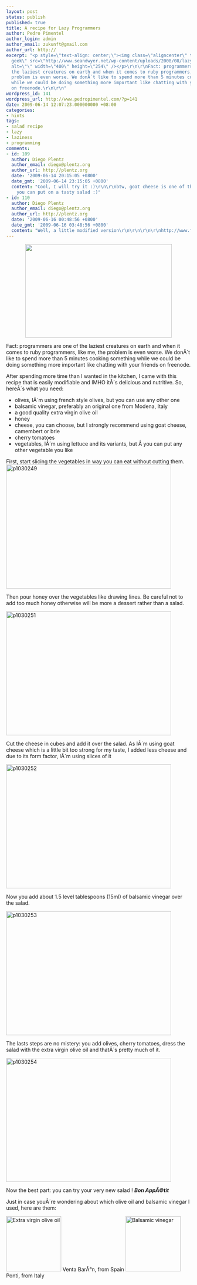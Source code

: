 ```yaml
---
layout: post
status: publish
published: true
title: A recipe for Lazy Programmers
author: Pedro Pimentel
author_login: admin
author_email: zukunft@gmail.com
author_url: http://
excerpt: "<p style=\"text-align: center;\"><img class=\"aligncenter\" title=\"Lazy
  geek\" src=\"http://www.seandwyer.net/wp-content/uploads/2008/08/lazygeekcushion.jpg\"
  alt=\"\" width=\"400\" height=\"254\" /></p>\r\n\r\nFact: programmers are one of
  the laziest creatures on earth and when it comes to ruby programmers, like me, the
  problem is even worse. We donÂ´t like to spend more than 5 minutes cooking something
  while we could be doing something more important like chatting with your friends
  on freenode.\r\n\r\n"
wordpress_id: 141
wordpress_url: http://www.pedropimentel.com/?p=141
date: 2009-06-14 12:07:23.000000000 +08:00
categories:
- hints
tags:
- salad recipe
- lazy
- laziness
- programming
comments:
- id: 109
  author: Diego Plentz
  author_email: diego@plentz.org
  author_url: http://plentz.org
  date: '2009-06-14 20:15:05 +0800'
  date_gmt: '2009-06-14 23:15:05 +0800'
  content: "Cool, I will try it :)\r\n\r\nbtw, goat cheese is one of the best things
    you can put on a tasty salad :)"
- id: 110
  author: Diego Plentz
  author_email: diego@plentz.org
  author_url: http://plentz.org
  date: '2009-06-16 00:48:56 +0800'
  date_gmt: '2009-06-16 03:48:56 +0800'
  content: "Well, a little modified version\r\n\r\n\r\n\r\nhttp://www.flickr.com/photos/plentz/3630472983/"
---
```

<p style="text-align: center;"><img class="aligncenter" title="Lazy geek" src="http://www.seandwyer.net/wp-content/uploads/2008/08/lazygeekcushion.jpg" alt="" width="400" height="254" /></p>

Fact: programmers are one of the laziest creatures on earth and when it comes to ruby programmers, like me, the problem is even worse. We donÂ´t like to spend more than 5 minutes cooking something while we could be doing something more important like chatting with your friends on freenode.

<a id="more"></a><a id="more-141"></a>
After spending more time than I wanted in the kitchen, I came with this recipe that is easily modifiable and IMHO itÂ´s delicious and nutritive. So, hereÂ´s what you need:
<ul>
	<li>olives, IÂ´m using french style olives, but you can use any other one</li>
	<li>balsamic vinegar, preferably an original one from Modena, Italy</li>
	<li>a good quality extra virgin olive oil</li>
	<li>honey</li>
	<li>cheese, you can choose, but I strongly recommend using goat cheese, camembert or brie</li>
	<li>cherry tomatoes</li>
	<li>vegetables, IÂ´m using lettuce and its variants, but Â you can put any other vegetable you like</li>
</ul>
First, start slicing the vegetables in way you can eat without cutting them.

<img class="aligncenter size-medium wp-image-150" title="p1030249" src="http://www.pedropimentel.com/wp-content/uploads/2009/06/p1030249-450x337.jpg" alt="p1030249" width="450" height="337" />

Then pour honey over the vegetables like drawing lines. Be careful not to add too much honey otherwise will be more a dessert rather than a salad.

<img class="aligncenter size-medium wp-image-151" title="p1030251" src="http://www.pedropimentel.com/wp-content/uploads/2009/06/p1030251-450x337.jpg" alt="p1030251" width="450" height="337" />

Cut the cheese in cubes and add it over the salad. As IÂ´m using goat cheese which is a little bit too strong for my taste, I added less cheese and due to its form factor, IÂ´m using slices of it

<img class="aligncenter size-medium wp-image-152" title="p1030252" src="http://www.pedropimentel.com/wp-content/uploads/2009/06/p1030252-450x337.jpg" alt="p1030252" width="450" height="337" />

Now you add about 1.5 level tablespoons (15ml) of balsamic vinegar over the salad.

<img class="aligncenter size-medium wp-image-153" title="p1030253" src="http://www.pedropimentel.com/wp-content/uploads/2009/06/p1030253-450x337.jpg" alt="p1030253" width="450" height="337" />

The lasts steps are no mistery: you add olives, cherry tomatoes, dress the salad with the extra virgin olive oil and thatÂ´s pretty much of it.

<img class="aligncenter size-medium wp-image-154" title="p1030254" src="http://www.pedropimentel.com/wp-content/uploads/2009/06/p1030254-450x337.jpg" alt="p1030254" width="450" height="337" />

Now the best part: you can try your very new salad ! <strong><em>B</em></strong><em><strong>on AppÃ©tit</strong></em>

Just in case youÂ´re wondering about which olive oil and balsamic vinegar I used, here are them:

<img class="aligncenter size-thumbnail wp-image-155" title="Extra virgin olive oil" src="http://www.pedropimentel.com/wp-content/uploads/2009/06/p1030241-150x150.jpg" alt="Extra virgin olive oil" width="150" height="150" />
Venta BarÃ³n, from Spain
<img class="aligncenter size-thumbnail wp-image-142" title="Balsamic vinegar" src="http://www.pedropimentel.com/wp-content/uploads/2009/06/p1030240-150x150.jpg" alt="Balsamic vinegar" width="150" height="150" />
Ponti, from Italy
